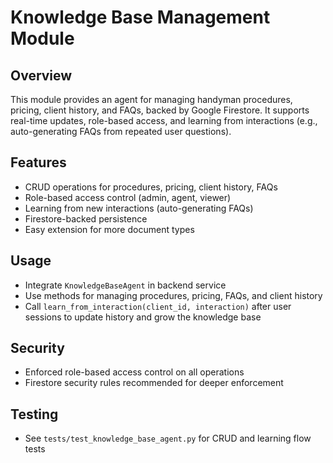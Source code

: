 # Knowledge Base Management Module

## Overview
This module provides an agent for managing handyman procedures, pricing, client history, and FAQs, backed by Google Firestore. It supports real-time updates, role-based access, and learning from interactions (e.g., auto-generating FAQs from repeated user questions).

## Features
- CRUD operations for procedures, pricing, client history, FAQs
- Role-based access control (admin, agent, viewer)
- Learning from new interactions (auto-generating FAQs)
- Firestore-backed persistence
- Easy extension for more document types

## Usage
- Integrate `KnowledgeBaseAgent` in backend service
- Use methods for managing procedures, pricing, FAQs, and client history
- Call `learn_from_interaction(client_id, interaction)` after user sessions to update history and grow the knowledge base

## Security
- Enforced role-based access control on all operations
- Firestore security rules recommended for deeper enforcement

## Testing
- See `tests/test_knowledge_base_agent.py` for CRUD and learning flow tests
